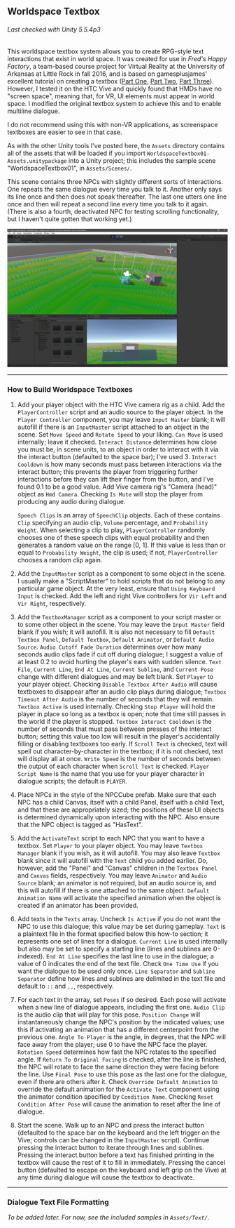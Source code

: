 ## Worldspace Textbox ##

###### _Last checked with Unity 5.5.4p3_ ######

This worldspace textbox system allows you to create RPG-style text interactions that exist in world space. It was created for use in _Fred's Happy Factory_, a team-based course project for Virtual Reality at the University of Arkansas at Little Rock in fall 2016, and is based on gamesplusjames' excellent tutorial on creating a textbox ([Part One](https://www.youtube.com/watch?v=ehmBIP5sj0M), [Part Two](https://www.youtube.com/watch?v=7KNQYPcx-uU), [Part Three](https://www.youtube.com/watch?v=vdSxOttY3zg)). However, I tested it on the HTC Vive and quickly found that HMDs have no "screen space", meaning that, for VR, UI elements must appear in world space. I modified the original textbox system to achieve this and to enable multiline dialogue.

I do not recommend using this with non-VR applications, as screenspace textboxes are easier to see in that case.

As with the other Unity tools I've posted here, the `Assets` directory contains all of the assets that will be loaded if you import `WorldspaceTextbox01-Assets.unitypackage` into a Unity project; this includes the sample scene "WorldspaceTextbox01", in `Assets/Scenes/`.

This scene contains three NPCs with slightly different sorts of interactions. One repeats the same dialogue every time you talk to it. Another only says its line once and then does not speak thereafter. The last one utters one line once and then will repeat a second line every time you talk to it again. (There is also a fourth, deactivated NPC for testing scrolling functionality, but I haven't quite gotten that working yet.)

![Worldspace textbox demonstration. Player is speaking to a grey cube, which says "Nice day, huh?"](Images/WorldspaceTextbox-01.jpg)

* * *

### How to Build Worldspace Textboxes ###

1. Add your player object with the HTC Vive camera rig as a child. Add the `PlayerController` script and an audio source to the player object. In the `Player Controller` component, you may leave `Input Master` blank; it will autofill if there is an `InputMaster` script attached to an object in the scene. Set `Move Speed` and `Rotate Speed` to your liking. `Can Move` is used internally; leave it checked. `Interact Distance` determines how close you must be, in scene units, to an object in order to interact with it via the interact button (defaulted to the space bar); I've used 3. `Interact Cooldown` is how many seconds must pass between interactions via the interact button; this prevents the player from triggering further interactions before they can lift their finger from the button, and I've found 0.1 to be a good value. Add Vive camera rig's "Camera (head)" object as `Hmd Camera`. Checking `Is Mute` will stop the player from producing any audio during dialogue.

   `Speech Clips` is an array of `SpeechClip` objects. Each of these contains `Clip` specifying an audio clip, `Volume` percentage, and `Probability Weight`. When selecting a clip to play, `PlayerController` randomly chooses one of these speech clips with equal probability and then generates a random value on the range [0, 1]. If this value is less than or equal to `Probability Weight`, the clip is used; if not, `PlayerController` chooses a random clip again.

2. Add the `InputMaster` script as a component to some object in the scene. I usually make a "ScriptMaster" to hold scripts that do not belong to any particular game object. At the very least, ensure that `Using Keyboard Input` is checked. Add the left and right Vive controllers for `Vir Left` and `Vir Right`, respectively.

3. Add the `TextboxManager` script as a component to your script master or to some other object in the scene. You may leave the `Input Master` field blank if you wish; it will autofill. It is also not necessary to fill `Default Textbox Panel`, `Default Textbox`, `Default Animator`, or `Default Audio Source`. `Audio Cutoff Fade Duration` determines over how many seconds audio clips fade if cut off during dialogue; I suggest a value of at least 0.2 to avoid hurting the player's ears with sudden silence. `Text File`, `Current Line`, `End At Line`, `Current Subline`, and `Current Pose` change with different dialogues and may be left blank. Set `Player` to your player object. Checking `Disable Textbox After Audio` will cause textboxes to disappear after an audio clip plays during dialogue; `Textbox Timeout After Audio` is the number of seconds that they will remain. `Textbox Active` is used internally. Checking `Stop Player` will hold the player in place so long as a textbox is open; note that time still passes in the world if the player is stopped. `Textbox Interact Cooldown` is the number of seconds that must pass between presses of the interact button; setting this value too low will result in the player's accidentally filling or disabling textboxes too early. If `Scroll Text` is checked, text will spell out character-by-character in the textbox; if it is not checked, text will display all at once. `Write Speed` is the number of seconds between the output of each character when `Scroll Text` is checked. `Player Script Name` is the name that you use for your player character in dialogue scripts; the default is `PLAYER`.

4. Place NPCs in the style of the NPCCube prefab. Make sure that each NPC has a child Canvas, itself with a child Panel, itself with a child Text, and that these are appropriately sized; the positions of these UI objects is determined dynamically upon interacting with the NPC. Also ensure that the NPC object is tagged as "HasText".

5. Add the `ActivateText` script to each NPC that you want to have a textbox. Set `Player` to your player object. You may leave `Textbox Manager` blank if you wish, as it will autofill. You may also leave `Textbox` blank since it will autofill with the `Text` child you added earlier. Do, however, add the "Panel" and "Canvas" children in the `Textbox Panel` and `Canvas` fields, respectively. You may leave `Animator` and `Audio Source` blank; an animator is not required, but an audio source is, and this will autofill if there is one attached to the same object. `Default Animation Name` will activate the specified animation when the object is created if an animator has been provided.

6. Add texts in the `Texts` array. Uncheck `Is Active` if you do not want the NPC to use this dialogue; this value may be set during gameplay. `Text` is a plaintext file in the format specified below this how-to section; it represents one set of lines for a dialogue. `Current Line` is used internally but also may be set to specify a starting line (lines and sublines are 0-indexed). `End At Line` specifies the last line to use in the dialogue; a value of 0 indicates the end of the text file. Check `One Time Use` if you want the dialogue to be used only once. `Line Separator` and `Subline Separator` define how lines and sublines are delimited in the text file and default to `::` and `,,`, respectively.

7. For each text in the array, set `Poses` if so desired. Each pose will activate when a new line of dialogue appears, including the first one. `Audio Clip` is the audio clip that will play for this pose. `Position Change` will instantaneously change the NPC's position by the indicated values; use this if activating an animation that has a different centerpoint from the previous one. `Angle To Player` is the angle, in degrees, that the NPC will face away from the player; use 0 to have the NPC face the player. `Rotation Speed` determines how fast the NPC rotates to the specified angle. If `Return To Original Facing` is checked, after the line is finished, the NPC will rotate to face the same direction they were facing before the line. Use `Final Pose` to use this pose as the last one for the dialogue, even if there are others after it. Check `Override Default Animation` to override the default animation for the `Activate Text` component using the animator condition specified by `Condition Name`. Checking `Reset Condition After Pose` will cause the animation to reset after the line of dialogue.

8. Start the scene. Walk up to an NPC and press the interact button (defaulted to the space bar on the keyboard and the left trigger on the Vive; controls can be changed in the `InputMaster` script). Continue pressing the interact button to iterate through lines and sublines. Pressing the interact button before a text has finished printing in the textbox will cause the rest of it to fill in immediately. Pressing the cancel button (defaulted to escape on the keyboard and left grip on the Vive) at any time during dialogue will cause the textbox to deactivate.

* * *

### Dialogue Text File Formatting ###

_To be added later. For now, see the included samples in `Assets/Text/`._
